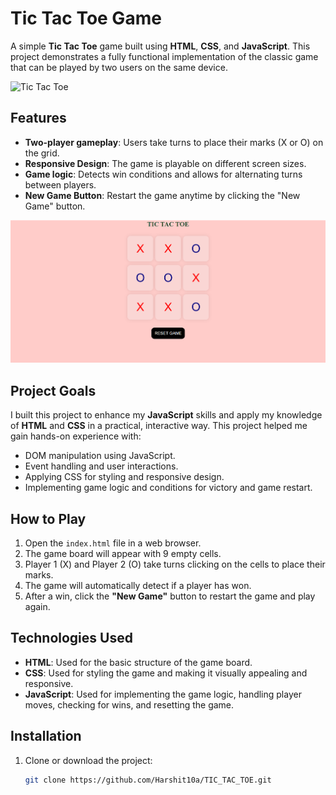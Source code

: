 # Tic Tac Toe Game

A simple **Tic Tac Toe** game built using **HTML**, **CSS**, and **JavaScript**. This project demonstrates a fully functional implementation of the classic game that can be played by two users on the same device.

![Tic Tac Toe](https://us1.discourse-cdn.com/bubble/original/3X/4/c/4c583a00f6a44768aa32b706547ae96f0162f1a3.png)

## Features
- **Two-player gameplay**: Users take turns to place their marks (X or O) on the grid.
- **Responsive Design**: The game is playable on different screen sizes.
- **Game logic**: Detects win conditions and allows for alternating turns between players.
- **New Game Button**: Restart the game anytime by clicking the "New Game" button.

![Gameplay Screenshot](https://raw.githubusercontent.com/Harshit10a/TIC_TAC_TOE/main/Screenshot%202025-02-16%20195639.png)
 

## Project Goals
I built this project to enhance my **JavaScript** skills and apply my knowledge of **HTML** and **CSS** in a practical, interactive way. This project helped me gain hands-on experience with:
- DOM manipulation using JavaScript.
- Event handling and user interactions.
- Applying CSS for styling and responsive design.
- Implementing game logic and conditions for victory and game restart.

## How to Play
1. Open the `index.html` file in a web browser.
2. The game board will appear with 9 empty cells.
3. Player 1 (X) and Player 2 (O) take turns clicking on the cells to place their marks.
4. The game will automatically detect if a player has won.
5. After a win, click the **"New Game"** button to restart the game and play again.

## Technologies Used
- **HTML**: Used for the basic structure of the game board.
- **CSS**: Used for styling the game and making it visually appealing and responsive.
- **JavaScript**: Used for implementing the game logic, handling player moves, checking for wins, and resetting the game.

## Installation
1. Clone or download the project:
   ```bash
   git clone https://github.com/Harshit10a/TIC_TAC_TOE.git
